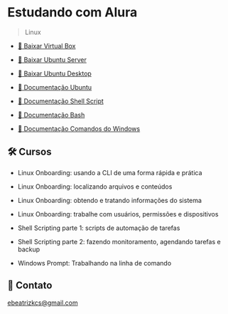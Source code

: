 # Estudando com Alura

> Linux

- [🔗 Baixar Virtual Box](https://www.virtualbox.org/wiki/Downloads)

- [🔗 Baixar Ubuntu Server](https://ubuntu.com/download/server)

- [🔗 Baixar Ubuntu Desktop](https://ubuntu.com/download/desktop)

- [🔗 Documentação Ubuntu](https://help.ubuntu.com/)

- [🔗 Documentação Shell Script](https://mange.ifrn.edu.br/shell-script-wikipedia/#:~:text=Shell%20script%20%C3%A9%20o%20nome,necessita%20basicamente%20do%20interpretador%20Shell.)

- [🔗 Documentação Bash](https://www.gnu.org/savannah-checkouts/gnu/bash/manual/bash.html)

- [🔗 Documentação Comandos do Windows](https://learn.microsoft.com/pt-br/windows-server/administration/windows-commands/windows-commands)

## 🛠 Cursos

- Linux Onboarding: usando a CLI de uma forma rápida e prática

- Linux Onboarding: localizando arquivos e conteúdos

- Linux Onboarding: obtendo e tratando informações do sistema

- Linux Onboarding: trabalhe com usuários, permissões e dispositivos

- Shell Scripting parte 1: scripts de automação de tarefas

- Shell Scripting parte 2: fazendo monitoramento, agendando tarefas e backup

- Windows Prompt: Trabalhando na linha de comando

## 💙 Contato

ebeatrizkcs@gmail.com
